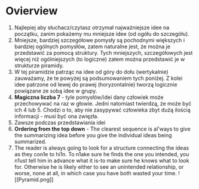 # Ovierview
1. Najlepiej aby słuchacz/czytasz otrzymał najważniejsze idee na początku, zanim pokażemy mu mniejsze idee (od ogółu do szczegółu).
2. Mniejsze, bardziej szczegółowe pomysły są pochodnymi większych i bardziej ogólnych pomysłów, zatem naturalne jest, że można je przedstawić za pomocą struktury. Tych mniejszych, szczegółowych jest więcej niż ogólniejszych (to logiczne) zatem można przedstawić je w strukturze piramidy.
3. W tej piramidzie patrząc na idee od góry do dołu (wertykalnie) zauważamy, że te powyżej są podsumowaniem tych poniżej. Z kolei idee patrzone od lewej do prawej (horyzontalnie) tworzą logicznie powiązane ze sobą idee w grupy.
4. **Magiczna liczba 7** - tyle pomysłów/idei dany człowiek może przechowywać na raz w głowie. Jedni natomiast twierdzą, że może być ich 4 lub 5. Chodzi o to, aby nie zasypywać człowieka zbyt dużą ilością informacji - musi być ona zwięzła.
5. Zawsze podczas przedstawiania idei 
6. **Ordering from the top down** - The clearest sequence is al'ways to
give the summarizing idea before you give the individual ideas being summarized.
4. The reader is always going to look for a structure connecting the
ideas as they con1e to hi1n. To n1ake sure he finds the one you intended, you n1ust
tell him in advance what it is-to make sure he knows what to look for. Otherwise
he is likely either to see an unintended relationship, or worse, none at all, in which
case you have both wasted your time.
![[Pyramid.png]]
